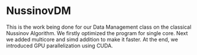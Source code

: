 # NussinovDM

This is the work being done for our Data Management class on the classical Nussinov Algorithm. We firstly optimized the program for single core. 
Next we added multicore and simd addition to make it faster.
At the end, we introduced GPU parallelization using CUDA.
